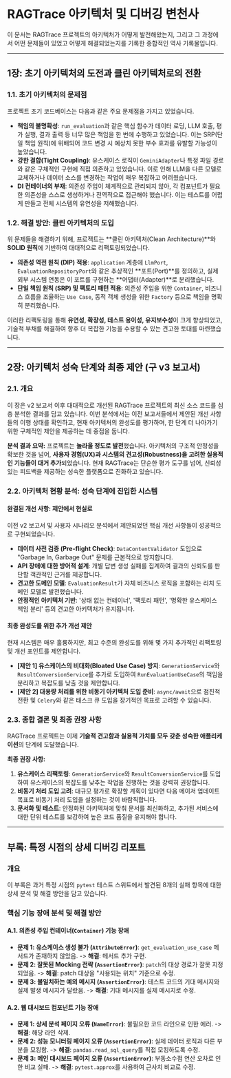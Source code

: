 # RAGTrace 아키텍처 및 디버깅 변천사

이 문서는 RAGTrace 프로젝트의 아키텍처가 어떻게 발전해왔는지, 그리고 그 과정에서 어떤 문제들이 있었고 어떻게 해결되었는지를 기록한 종합적인 역사 기록물입니다.

---

## 1장: 초기 아키텍처의 도전과 클린 아키텍처로의 전환

### 1.1. 초기 아키텍처의 문제점

프로젝트 초기 코드베이스는 다음과 같은 주요 문제점을 가지고 있었습니다.

-   **책임의 불명확성**: `run_evaluation`과 같은 핵심 함수가 데이터 로딩, LLM 호출, 평가 실행, 결과 출력 등 너무 많은 책임을 한 번에 수행하고 있었습니다. 이는 SRP(단일 책임 원칙)에 위배되어 코드 변경 시 예상치 못한 부수 효과를 유발할 가능성이 높았습니다.
-   **강한 결합(Tight Coupling)**: 유스케이스 로직이 `GeminiAdapter`나 특정 파일 경로와 같은 구체적인 구현에 직접 의존하고 있었습니다. 이로 인해 LLM을 다른 모델로 교체하거나 데이터 소스를 변경하는 작업이 매우 복잡하고 어려웠습니다.
-   **DI 컨테이너의 부재**: 의존성 주입이 체계적으로 관리되지 않아, 각 컴포넌트가 필요한 의존성을 스스로 생성하거나 전역적으로 접근해야 했습니다. 이는 테스트를 어렵게 만들고 전체 시스템의 유연성을 저해했습니다.

### 1.2. 해결 방안: 클린 아키텍처의 도입

위 문제들을 해결하기 위해, 프로젝트는 **클린 아키텍처(Clean Architecture)**와 **SOLID 원칙**에 기반하여 대대적으로 리팩토링되었습니다.

-   **의존성 역전 원칙 (DIP) 적용**: `application` 계층에 `LlmPort`, `EvaluationRepositoryPort`와 같은 추상적인 **포트(Port)**를 정의하고, 실제 외부 시스템 연동은 이 포트를 구현하는 **어댑터(Adapter)**로 분리했습니다.
-   **단일 책임 원칙 (SRP) 및 팩토리 패턴 적용**: 의존성 주입을 위한 `Container`, 비즈니스 흐름을 조율하는 `Use Case`, 동적 객체 생성을 위한 `Factory` 등으로 책임을 명확히 분리했습니다.

이러한 리팩토링을 통해 **유연성, 확장성, 테스트 용이성, 유지보수성**이 크게 향상되었고, 기술적 부채를 해결하여 향후 더 복잡한 기능을 수용할 수 있는 견고한 토대를 마련했습니다.

---

## 2장: 아키텍처 성숙 단계와 최종 제안 (구 v3 보고서)

### 2.1. 개요

이 장은 v2 보고서 이후 대대적으로 개선된 RAGTrace 프로젝트의 최신 소스 코드를 심층 분석한 결과를 담고 있습니다. 이번 분석에서는 이전 보고서들에서 제안된 개선 사항들의 이행 상태를 확인하고, 현재 아키텍처의 완성도를 평가하며, 한 단계 더 나아가기 위한 구체적인 제안을 제공하는 데 중점을 둡니다.

**분석 결과 요약:**
프로젝트는 **놀라울 정도로 발전**했습니다. 아키텍처의 구조적 안정성을 확보한 것을 넘어, **사용자 경험(UX)과 시스템의 견고성(Robustness)을 고려한 실용적인 기능들이 대거 추가**되었습니다. 현재 RAGTrace는 단순한 평가 도구를 넘어, 신뢰성 있는 피드백을 제공하는 성숙한 플랫폼으로 진화하고 있습니다.

### 2.2. 아키텍처 현황 분석: 성숙 단계에 진입한 시스템

#### 완결된 개선 사항: 제안에서 현실로

이전 v2 보고서 및 사용자 시나리오 분석에서 제안되었던 핵심 개선 사항들이 성공적으로 구현되었습니다.

-   **데이터 사전 검증 (Pre-flight Check)**: `DataContentValidator` 도입으로 "Garbage In, Garbage Out" 문제를 근본적으로 방지합니다.
-   **API 장애에 대한 방어적 설계**: 개별 답변 생성 실패를 집계하여 결과의 신뢰도를 판단할 객관적인 근거를 제공합니다.
-   **견고한 도메인 모델**: `EvaluationResult`가 자체 비즈니스 로직을 포함하는 리치 도메인 모델로 발전했습니다.
-   **안정적인 아키텍처 기반**: '상태 없는 컨테이너', '팩토리 패턴', '명확한 유스케이스 책임 분리' 등의 견고한 아키텍처가 유지됩니다.

#### 최종 완성도를 위한 추가 개선 제안

현재 시스템은 매우 훌륭하지만, 최고 수준의 완성도를 위해 몇 가지 추가적인 리팩토링 및 개선 포인트를 제안합니다.

-   **[제안 1] 유스케이스의 비대화(Bloated Use Case) 방지**: `GenerationService`와 `ResultConversionService`를 추가로 도입하여 `RunEvaluationUseCase`의 책임을 분리하고 복잡도를 낮출 것을 제안합니다.
-   **[제안 2] 대용량 처리를 위한 비동기 아키텍처 도입 준비**: `async/await`으로 점진적 전환 및 `Celery`와 같은 태스크 큐 도입을 장기적인 목표로 고려할 수 있습니다.

### 2.3. 종합 결론 및 최종 권장 사항

RAGTrace 프로젝트는 이제 **기술적 견고함과 실용적 가치를 모두 갖춘 성숙한 애플리케이션**의 단계에 도달했습니다.

**최종 권장 사항:**
1.  **유스케이스 리팩토링**: `GenerationService`와 `ResultConversionService`를 도입하여 유스케이스의 복잡도를 낮추는 작업을 진행하는 것을 강력히 권장합니다.
2.  **비동기 처리 도입 고려**: 대규모 평가로 확장할 계획이 있다면 다음 메이저 업데이트 목표로 비동기 처리 도입을 설정하는 것이 바람직합니다.
3.  **문서화 및 테스트**: 안정화된 아키텍처에 맞춰 문서를 최신화하고, 추가된 서비스에 대한 단위 테스트를 보강하여 높은 코드 품질을 유지해야 합니다.

---

## 부록: 특정 시점의 상세 디버깅 리포트

### 개요

이 부록은 과거 특정 시점의 `pytest` 테스트 스위트에서 발견된 8개의 실패 항목에 대한 상세 분석 및 해결 방안을 담고 있습니다.

### 핵심 기능 장애 분석 및 해결 방안

#### A.1. 의존성 주입 컨테이너(`Container`) 기능 장애

-   **문제 1: 유스케이스 생성 불가 (`AttributeError`)**: `get_evaluation_use_case` 메서드가 존재하지 않았음. -> **해결**: 메서드 추가 구현.
-   **문제 2: 잘못된 Mocking 전략 (`AssertionError`)**: `patch`의 대상 경로가 잘못 지정되었음. -> **해결**: patch 대상을 "사용되는 위치" 기준으로 수정.
-   **문제 3: 불일치하는 예외 메시지 (`AssertionError`)**: 테스트 코드의 기대 메시지와 실제 발생 메시지가 달랐음. -> **해결**: 기대 메시지를 실제 메시지로 수정.

#### A.2. 웹 대시보드 컴포넌트 기능 장애

-   **문제 1: 상세 분석 페이지 오류 (`NameError`)**: 불필요한 코드 라인으로 인한 에러. -> **해결**: 해당 라인 삭제.
-   **문제 2: 성능 모니터링 페이지 오류 (`AssertionError`)**: 실제 데이터 로직과 다른 부분을 모킹함. -> **해결**: `pandas.read_sql_query`를 직접 모킹하도록 수정.
-   **문제 3: 메인 대시보드 페이지 오류 (`AssertionError`)**: 부동소수점 연산 오차로 인한 비교 실패. -> **해결**: `pytest.approx`를 사용하여 근사치 비교로 수정. 